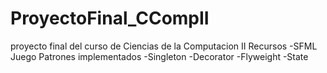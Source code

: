 # ProyectoFinal_CCompII
proyecto final del curso de Ciencias de la Computacion II
Recursos
-SFML
Juego
Patrones implementados
-Singleton
-Decorator
-Flyweight
-State